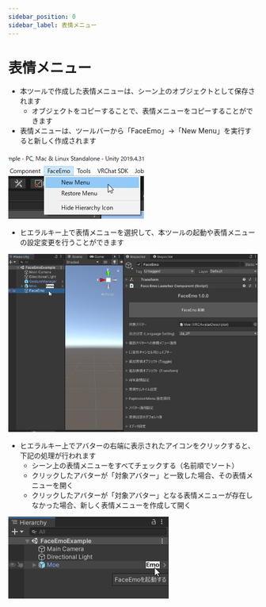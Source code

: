```yaml
---
sidebar_position: 0
sidebar_label: 表情メニュー
---
```


# 表情メニュー

- 本ツールで作成した表情メニューは、シーン上のオブジェクトとして保存されます
    - オブジェクトをコピーすることで、表情メニューをコピーすることができます
- 表情メニューは、ツールバーから「FaceEmo」→「New Menu」を実行すると新しく作成されます

![表情メニュー作成](new_menu.png)

- ヒエラルキー上で表情メニューを選択して、本ツールの起動や表情メニューの設定変更を行うことができます

![表情メニュー選択](select_menu.png)

- ヒエラルキー上でアバターの右端に表示されたアイコンをクリックすると、下記の処理が行われます
    - シーン上の表情メニューをすべてチェックする（名前順でソート）
    - クリックしたアバターが「対象アバター」と一致した場合、その表情メニューを開く
    - クリックしたアバターが「対象アバター」となる表情メニューが存在しなかった場合、新しく表情メニューを作成して開く

![起動アイコン](launch_icon.png)
